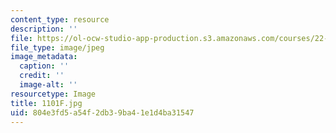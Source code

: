 ```yaml
---
content_type: resource
description: ''
file: https://ol-ocw-studio-app-production.s3.amazonaws.com/courses/22-01-introduction-to-nuclear-engineering-and-ionizing-radiation-fall-2016/804e3fd5a54f2db39ba41e1d4ba31547_1101F.jpg
file_type: image/jpeg
image_metadata:
  caption: ''
  credit: ''
  image-alt: ''
resourcetype: Image
title: 1101F.jpg
uid: 804e3fd5-a54f-2db3-9ba4-1e1d4ba31547
---
```

